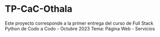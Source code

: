 # TP-CaC-Othala
Este proyecto corresponde a la primer entrega del curso de Full Stack Python de Codo a Codo - Octubre 2023
Tema: Página Web - Servicios

